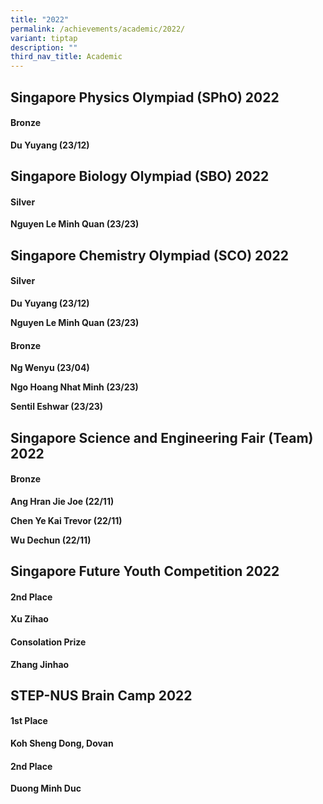 ```yaml
---
title: "2022"
permalink: /achievements/academic/2022/
variant: tiptap
description: ""
third_nav_title: Academic
---
```

<h2>Singapore Physics Olympiad (SPhO) 2022</h2>
<h4>Bronze</h4>
<p><strong>Du Yuyang (23/12)</strong>
</p>
<p></p>
<h2>Singapore Biology Olympiad (SBO) 2022</h2>
<h4>Silver</h4>
<p><strong>Nguyen Le Minh Quan (23/23)</strong>
</p>
<p></p>
<h2>Singapore Chemistry Olympiad (SCO) 2022</h2>
<h4>Silver</h4>
<p><strong>Du Yuyang (23/12)</strong>
</p>
<p><strong>Nguyen Le Minh Quan (23/23)</strong>
</p>
<h4>Bronze</h4>
<p><strong>Ng Wenyu (23/04)</strong>
</p>
<p><strong>Ngo Hoang Nhat Minh (23/23)</strong>
</p>
<p><strong>Sentil Eshwar (23/23)</strong>
</p>
<p></p>
<h2>Singapore Science and Engineering Fair (Team) 2022</h2>
<h4>Bronze</h4>
<p><strong>Ang Hran Jie Joe (22/11)</strong>
</p>
<p><strong>Chen Ye Kai Trevor (22/11)</strong>
</p>
<p><strong>Wu Dechun (22/11)</strong>
</p>
<p></p>
<h2>Singapore Future Youth Competition 2022</h2>
<h4>2nd Place</h4>
<p><strong>Xu Zihao</strong>
</p>
<h4>Consolation Prize</h4>
<p><strong>Zhang Jinhao</strong>
</p>
<p></p>
<h2>STEP-NUS Brain Camp 2022</h2>
<h4>1st Place</h4>
<p><strong>Koh Sheng Dong, Dovan</strong>
</p>
<h4>2nd Place</h4>
<p><strong>Duong Minh Duc</strong>
</p>
<h4></h4>
<p></p>